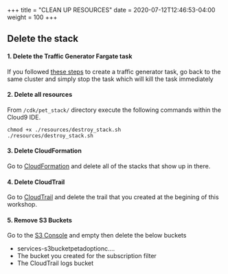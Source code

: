 +++
title = "CLEAN UP RESOURCES"
date = 2020-07-12T12:46:53-04:00
weight = 100
+++

## Delete the stack

#### 1. Delete the Traffic Generator Fargate task

If you followed [these steps](/installation/_install_traffic_gen.html) to create a traffic generator task, go back to the same cluster and simply stop the task which will kill the task immediately

#### 2. Delete all resources

From `/cdk/pet_stack/` directory execute the following commands within the Cloud9 IDE.

```
chmod +x ./resources/destroy_stack.sh
./resources/destroy_stack.sh
```

#### 3. Delete CloudFormation

Go to [CloudFormation](https://console.aws.amazon.com/cloudformation/home?region=us-east-1#/stacks?filteringText=&filteringStatus=active&viewNested=true&hideStacks=false) and delete all of the stacks that show up in there. 

#### 4. Delete CloudTrail

Go to [CloudTrail](https://console.aws.amazon.com/cloudtrail/home?region=us-east-1) and delete the trail that you created at the begining of this workshop.

#### 5. Remove S3 Buckets

Go to the [S3 Console](https://s3.console.aws.amazon.com/s3/home?region=us-east-1) and empty then delete the below buckets
- services-s3bucketpetadoptionc....
- The bucket you created for the subscription filter
- The CloudTrail logs bucket